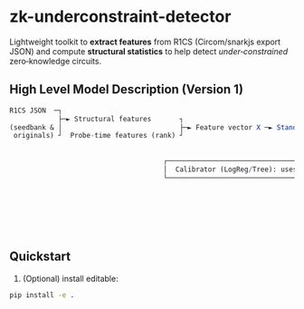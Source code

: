 # zk-underconstraint-detector


Lightweight toolkit to **extract features** from R1CS (Circom/snarkjs export JSON) and compute **structural statistics** to help detect *under‑constrained* zero‑knowledge circuits.



## High Level Model Description (Version 1)
```mathematica
R1CS JSON  ─┐
            ├─► Structural features       ┐
(seedbank & │                             ├─► Feature vector X ─► Standardize ─► PCA(d) ─► GMM(k=2)
 originals) ┘  Probe-time features (rank) ┘                                      │            │
                                                                                 │            ├─► {buggy_post, llr}
                                                                                 └────────────┘
                                      ┌──────────────────────────────────────────────────────────────┐
                                      │  Calibrator (LogReg/Tree): uses {buggy_post, llr, PCA comps} │
                                      └──────────────────────────────────────────────────────────────┘
                                                                                   │
                                                                                   └─► score = P(UC | features)
                                                                                   │
                                                                       thresholds (FPR≈1%, 5%)
                                                                                   │
                                                                                 decision

```



## Quickstart


1) (Optional) install editable:


```bash
pip install -e .


